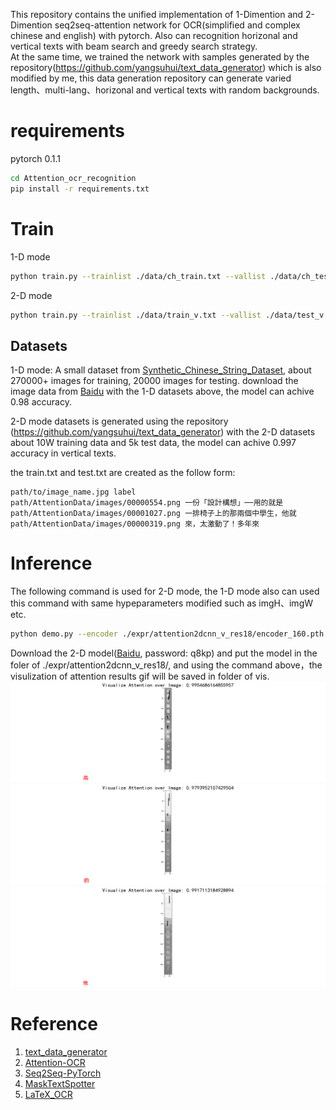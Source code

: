 This repository contains the unified implementation of 1-Dimention and 2-Dimention seq2seq-attention network for OCR(simplified and complex chinese and english) with pytorch. Also can recognition horizonal and vertical texts with beam search and greedy search strategy.   
At the same time, we trained the network with samples generated by the repository(https://github.com/yangsuhui/text_data_generator) which is also modified by me, this data generation repository can generate varied length、multi-lang、horizonal and vertical texts with random backgrounds.

# requirements
pytorch 0.1.1  

```bash
cd Attention_ocr_recognition
pip install -r requirements.txt
```

# Train 

1-D mode 
```bash
python train.py --trainlist ./data/ch_train.txt --vallist ./data/ch_test.txt --imgH 32 --imgW 280 --experiment ./expr/attention1dcnn --niter 40 --saveInterval 10 --mode 1D --use_beam_search
```

2-D mode
```bash
python train.py --trainlist ./data/train_v.txt --vallist ./data/test_v.txt --imgH 420 --imgW 420 
```


## Datasets

1-D mode:
A small dataset from [Synthetic_Chinese_String_Dataset](https://github.com/chenjun2hao/caffe_ocr), about 270000+ images for training, 20000 images for testing.
download the image data from [Baidu](https://pan.baidu.com/s/1hIurFJ73XbzL-QG4V-oe0w)
with the 1-D datasets above, the model can achive 0.98 accuracy.

2-D mode datasets is generated using the repository (https://github.com/yangsuhui/text_data_generator)
with the 2-D datasets about 10W training data and 5k test data, the model can achive 0.997 accuracy in vertical texts.

the train.txt and test.txt are created as the follow form:
```
path/to/image_name.jpg label
path/AttentionData/images/00000554.png 一份「設計構想」──用的就是
path/AttentionData/images/00001027.png 一排椅子上的那兩個中學生，他就
path/AttentionData/images/00000319.png 來，太激動了！多年來
```

# Inference
The following command is used for 2-D mode, the 1-D mode also can used this command with same hypeparameters modified such as imgH、imgW etc.
```bash
python demo.py --encoder ./expr/attention2dcnn_v_res18/encoder_160.pth --decoder ./expr/attention2dcnn_v_res18/decoder_160.pth --imgH 420 --imgW 420 --img_path ./test_img/2dimg/00004747.png --use_beam_search
```
Download the 2-D model([Baidu](https://pan.baidu.com/s/1FEfiajq8zUqI5xtd1RI2GA), password: q8kp) and put the model in the foler of ./expr/attention2dcnn_v_res18/, and using the command above，the visulization of attention results gif will be saved in folder of vis.
![gif](./vis/00004747_visualization_results.gif)
![gif](./vis/00004923_visualization_results.gif)
![gif](./vis/00004911_visualization_results.gif)

# Reference
1. [text_data_generator](https://github.com/yangsuhui/text_data_generator)
2. [Attention-OCR](https://github.com/chenjun2hao/Attention_ocr.pytorch)
3. [Seq2Seq-PyTorch](https://github.com/MaximumEntropy/Seq2Seq-PyTorch)
4. [MaskTextSpotter](https://github.com/MhLiao/MaskTextSpotter)
5. [LaTeX_OCR](https://github.com/LinXueyuanStdio/LaTeX_OCR)



